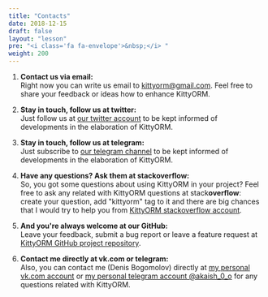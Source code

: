 ```yaml
---
title: "Contacts"
date: 2018-12-15
draft: false
layout: "lesson"
pre: "<i class='fa fa-envelope'>&nbsp;</i> "
weight: 200
---
```


1. **Contact us via email:**  
Right now you can write us email to <kittyorm@gmail.com>. Feel free to share your feedback or ideas how to enhance KittyORM.

2. **Stay in touch, follow us at twitter:**  
Just follow us at [our twitter account](https://twitter.com/OrmKitty) to be kept informed of developments in the elaboration of KittyORM.

3. **Stay in touch, follow us at telegram:**  
Just subscribe to [our telegram channel](https://t.me/kittyorm) to be kept informed of developments in the elaboration of KittyORM.

4. **Have any questions? Ask them at stackoverflow:**  
So, you got some questions about using KittyORM in your project? Feel free to ask any related with KittyORM questions at stack**overflow**: create your question, add "kittyorm" tag to it and there are big chances that I would try to help you from [KittyORM stackoverflow account](https://stackoverflow.com/users/10656176/kittyorm).

5. **And you're always welcome at our GitHub:**  
Leave your feedback, submit a bug report or leave a feature request at [KittyORM GitHub project repository](https://stackoverflow.com/users/10656176/kittyorm).

6. **Contact me directly at vk.com or telegram:**  
Also, you can contact me (Denis Bogomolov) directly at [my personal vk.com account](https://vk.com/akaish) or [my personal telegram account @akaish_0_o](https://t.me/akaish_0_o) for any questions related with KittyORM.


